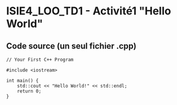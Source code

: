 # ISIE4_LOO_TD1 - Activité1 "Hello World"

## Code source (un seul fichier .cpp)
```
// Your First C++ Program

#include <iostream>

int main() {
    std::cout << "Hello World!" << std::endl;
    return 0;
}
```


